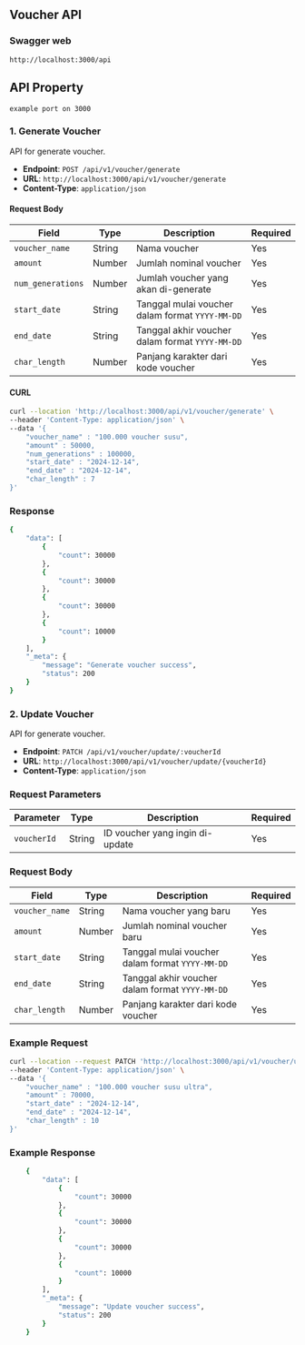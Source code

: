 ## Voucher API

### Swagger web

`http://localhost:3000/api`

## API Property

`example port on 3000`

### 1. Generate Voucher

API for generate voucher.

- **Endpoint**: `POST /api/v1/voucher/generate`
- **URL**: `http://localhost:3000/api/v1/voucher/generate`
- **Content-Type**: `application/json`

#### Request Body

| Field             | Type   | Description                                     | Required |
| ----------------- | ------ | ----------------------------------------------- | -------- |
| `voucher_name`    | String | Nama voucher                                    | Yes      |
| `amount`          | Number | Jumlah nominal voucher                          | Yes      |
| `num_generations` | Number | Jumlah voucher yang akan di-generate            | Yes      |
| `start_date`      | String | Tanggal mulai voucher dalam format `YYYY-MM-DD` | Yes      |
| `end_date`        | String | Tanggal akhir voucher dalam format `YYYY-MM-DD` | Yes      |
| `char_length`     | Number | Panjang karakter dari kode voucher              | Yes      |

#### CURL

```bash
curl --location 'http://localhost:3000/api/v1/voucher/generate' \
--header 'Content-Type: application/json' \
--data '{
    "voucher_name" : "100.000 voucher susu",
    "amount" : 50000,
    "num_generations" : 100000,
    "start_date" : "2024-12-14",
    "end_date" : "2024-12-14",
    "char_length" : 7
}'
```

### Response

```bash
{
    "data": [
        {
            "count": 30000
        },
        {
            "count": 30000
        },
        {
            "count": 30000
        },
        {
            "count": 10000
        }
    ],
    "_meta": {
        "message": "Generate voucher success",
        "status": 200
    }
}
```

### 2. Update Voucher

API for generate voucher.

- **Endpoint**: `PATCH /api/v1/voucher/update/:voucherId`
- **URL**: `http://localhost:3000/api/v1/voucher/update/{voucherId}`
- **Content-Type**: `application/json`

### Request Parameters

| Parameter   | Type   | Description                     | Required |
| ----------- | ------ | ------------------------------- | -------- |
| `voucherId` | String | ID voucher yang ingin di-update | Yes      |

### Request Body

| Field          | Type   | Description                                     | Required |
| -------------- | ------ | ----------------------------------------------- | -------- |
| `voucher_name` | String | Nama voucher yang baru                          | Yes      |
| `amount`       | Number | Jumlah nominal voucher baru                     | Yes      |
| `start_date`   | String | Tanggal mulai voucher dalam format `YYYY-MM-DD` | Yes      |
| `end_date`     | String | Tanggal akhir voucher dalam format `YYYY-MM-DD` | Yes      |
| `char_length`  | Number | Panjang karakter dari kode voucher              | Yes      |

### Example Request

```bash
curl --location --request PATCH 'http://localhost:3000/api/v1/voucher/update/2b9be553-11b1-4803-bebd-85ab0ddd7e91' \
--header 'Content-Type: application/json' \
--data '{
    "voucher_name" : "100.000 voucher susu ultra",
    "amount" : 70000,
    "start_date" : "2024-12-14",
    "end_date" : "2024-12-14",
    "char_length" : 10
}'
```

### Example Response

```bash
    {
        "data": [
            {
                "count": 30000
            },
            {
                "count": 30000
            },
            {
                "count": 30000
            },
            {
                "count": 10000
            }
        ],
        "_meta": {
            "message": "Update voucher success",
            "status": 200
        }
    }
```
